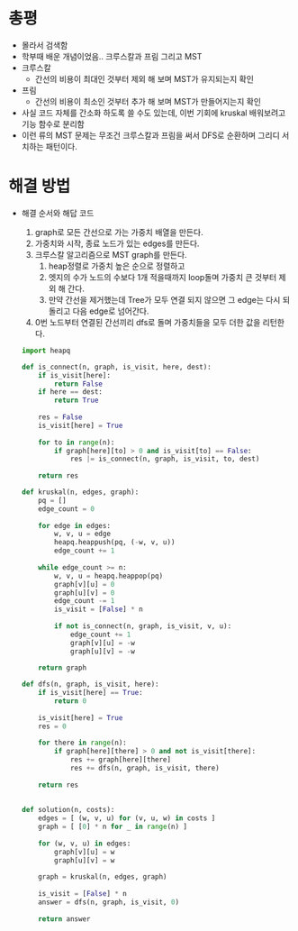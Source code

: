 # 총평

- 몰라서 검색함
- 학부때 배운 개념이었음.. 크루스칼과 프림 그리고 MST
- 크루스칼
  - 간선의 비용이 최대인 것부터 제외 해 보며 MST가 유지되는지 확인
- 프림
  - 간선의 비용이 최소인 것부터 추가 해 보며 MST가 만들어지는지 확인
- 사실 코드 자체를 간소화 하도록 쓸 수도 있는데, 이번 기회에 kruskal 배워보려고 기능 함수로 분리함
- 이런 류의 MST 문제는 무조건 크루스칼과 프림을 써서 DFS로 순환하며 그리디 서치하는 패턴이다.

# 해결 방법

- 해결 순서와 해답 코드

  1. graph로 모든 간선으로 가는 가중치 배열을 만든다.
  2. 가중치와 시작, 종료 노드가 있는 edges를 만든다.
  3. 크루스칼 알고리즘으로 MST graph를 만든다.
     1. heap정렬로 가중치 높은 순으로 정렬하고
     2. 엣지의 수가 노드의 수보다 1개 적을때까지 loop돌며 가중치 큰 것부터 제외 해 간다.
     3. 만약 간선을 제거했는데 Tree가 모두 연결 되지 않으면 그 edge는 다시 되돌리고 다음 edge로 넘어간다.
  4. 0번 노드부터 연결된 간선끼리 dfs로 돌며 가중치들을 모두 더한 값을 리턴한다.

  ```python
  import heapq
  
  def is_connect(n, graph, is_visit, here, dest):
      if is_visit[here]:
          return False
      if here == dest:
          return True
      
      res = False
      is_visit[here] = True
      
      for to in range(n):
          if graph[here][to] > 0 and is_visit[to] == False:
              res |= is_connect(n, graph, is_visit, to, dest)
          
      return res
  
  def kruskal(n, edges, graph):
      pq = []
      edge_count = 0
      
      for edge in edges:
          w, v, u = edge
          heapq.heappush(pq, (-w, v, u))
          edge_count += 1
      
      while edge_count >= n:
          w, v, u = heapq.heappop(pq)
          graph[v][u] = 0
          graph[u][v] = 0
          edge_count -= 1
          is_visit = [False] * n
          
          if not is_connect(n, graph, is_visit, v, u):
              edge_count += 1
              graph[v][u] = -w
              graph[u][v] = -w
      
      return graph
  
  def dfs(n, graph, is_visit, here):
      if is_visit[here] == True:
          return 0
      
      is_visit[here] = True
      res = 0
      
      for there in range(n):
          if graph[here][there] > 0 and not is_visit[there]:
              res += graph[here][there]
              res += dfs(n, graph, is_visit, there)
              
      return res
      
              
  def solution(n, costs):
      edges = [ (w, v, u) for (v, u, w) in costs ] 
      graph = [ [0] * n for _ in range(n) ]
      
      for (w, v, u) in edges:
          graph[v][u] = w
          graph[u][v] = w
          
      graph = kruskal(n, edges, graph)
      
      is_visit = [False] * n
      answer = dfs(n, graph, is_visit, 0)
      
      return answer
  ```

  